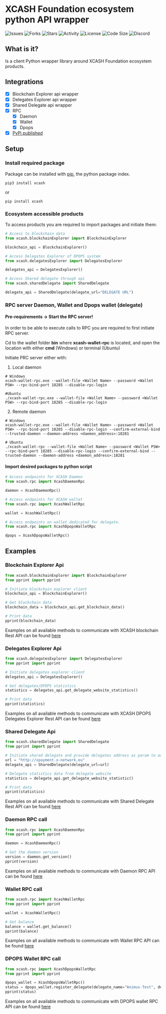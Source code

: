# XCASH Foundation ecosystem python API wrapper

![Issues](https://img.shields.io/github/issues/X-CASH-official/XCASH-Ecosystem-api-wrapper)
![Forks](https://img.shields.io/github/forks/X-CASH-official/XCASH-Ecosystem-api-wrapper)
![Stars](https://img.shields.io/github/stars/X-CASH-official/XCASH-Ecosystem-api-wrapper)
![Activity](https://img.shields.io/github/commit-activity/m/X-CASH-official/XCASH-Ecosystem-api-wrapper/main?style=plastic)
![License](https://img.shields.io/github/license/X-CASH-official/XCASH-Ecosystem-api-wrapper?style=plastic)
![Code Size](https://img.shields.io/github/languages/code-size/X-CASH-official/XCASH-Ecosystem-api-wrapper?style=plastic)
![Discord](https://img.shields.io/discord/470575102203920395?logo=Discord&style=plastic)

## What is it?

Is a client Python wrapper library around XCASH Foundation ecosystem products.

## Integrations

- [X] Blockchain Explorer api wrapper
- [X] Delegates Explorer api wrapper
- [X] Shared Delegate api wrapper
- [X] RPC
    - [X] Daemon
    - [X] Wallet
    - [X] Dpops
- [X] [PyPi published](https://pypi.org/project/xcash/)

## Setup

### Install required package

Package can be installed with [pip](https://pypi.org/project/pip/), the python package index.

```shell
pip3 install xcash
```

or

```shell
pip install xcash
```

### Ecosystem accessible products

To access products you are required to import packages and initiate them:

```python
# Access to blockchain data
from xcash.blockchainExplorer import BlockchainExplorer

blockchain_api = BlockchainExplorer()

# Access Delegates Explorer of DPOPS system
from xcash.delegatesExplorer import DelegatesExplorer

delegates_api = DelegatesExplorer()

# Access Shared delegate through api 
from xcash.sharedDelegate import SharedDelegate

delegate_api = SharedDelegate(delegate_url="DELEGATE URL")
```

### RPC server Daemon, Wallet and Dpops wallet (delegate)

#### Pre-requirements -> Start the RPC server!

In order to be able to execute calls to RPC you are required to first initiate RPC server.

Cd to the wallet folder **bin** where **xcash-wallet-rpc** is located, and open the
location with either  **cmd** (Windows) or terminal (Ubuntu)

Initiate PRC server either with:

1. Local daemon

```shell
# Windows
xcash-wallet-rpc.exe --wallet-file <Wallet Name> --password <Wallet PSW> --rpc-bind-port 18285 --disable-rpc-login 

#Ubuntu
./xcash-wallet-rpc.exe --wallet-file <Wallet Name> --password <Wallet PSW> --rpc-bind-port 18285 --disable-rpc-login 
```

2. Remote daemon

```shell
# Windows 
xcash-wallet-rpc.exe --wallet-file <Wallet Name> --password <Wallet PSW> --rpc-bind-port 18285 --disable-rpc-login --confirm-external-bind --trusted-daemon --daemon-address <daemon_address>:18281

# Ubuntu
./xcash-wallet-rpc --wallet-file <Wallet Name> --password <Wallet PSW> --rpc-bind-port 18285 --disable-rpc-login --confirm-external-bind --trusted-daemon --daemon-address <daemon_address>:18281
```

#### Import desired packages to python script

```python
# Access endpoints for XCASH Daemon
from xcash.rpc import XcashDaemonRpc

daemon = XcashDaemonRpc()

# Access endpoints for XCASH wallet
from xcash.rpc import XcashWalletRpc

wallet = XcashWalletRpc()

# Access endpoints on wallet dedicated for delegate.
from xcash.rpc import XcashDpopsWalletRpc

dpops = XcashDpopsWalletRpc()
```

## Examples

### Blockchain Explorer Api

```python
from xcash.blockchainExplorer import BlockchainExplorer
from pprint import pprint

# Initiate blockchain explorer client
blockchain_api = BlockchainExplorer()

# Get blockchain data 
blockchain_data = blockchain_api.get_blockchain_data()

# Print data
pprint(blockchain_data)

```

Examples on all available methods to communicate with XCASH blockchain Rest API can be
found [here](https://github.com/X-CASH-official/XCASH-Ecosystem-api-wrapper/blob/main/examples/blockchain_examples.py)

### Delegates Explorer Api

```python
from xcash.delegatesExplorer import DelegatesExplorer
from pprint import pprint

# Initiate delegates explorer client
delegates_api = DelegatesExplorer()

# Get delegates/DPOPS statistics 
statistics = delegates_api.get_delegate_website_statistics()

# Print data
pprint(statistics)
```

Examples on all available methods to communicate with XCASH DPOPS Delegates Explorer Rest API can be
found [here](https://github.com/X-CASH-official/XCASH-Ecosystem-api-wrapper/blob/main/examples/delegates_explorer_examples.py)

### Shared Delegate Api

```python
from xcash.sharedDelegate import SharedDelegate
from pprint import pprint

# Initiate shared delegate and provide delegates address as param to access API
url = "http://xpayment.x-network.eu"
delegate_api = SharedDelegate(delegate_url=url)

# Delegate statistics data from delegate website
statistics = delegate_api.get_delegate_website_statistic()

# Print data
pprint(statistics)
```

Examples on all available methods to communicate with Shared Delegate Rest API can be
found [here](https://github.com/X-CASH-official/XCASH-Ecosystem-api-wrapper/blob/main/examples/shared_delegate_examples.py)

### Daemon RPC call

```python
from xcash.rpc import XcashDaemonRpc
from pprint import pprint

daemon = XcashDaemonRpc()

# Get the daemon version
version = daemon.get_version()
pprint(version)
```

Examples on all available methods to communicate with Daemon RPC API can be
found [here](https://github.com/X-CASH-official/XCASH-Ecosystem-api-wrapper/blob/main/examples/rpc_daemon_examples.py)

### Wallet RPC call

````python
from xcash.rpc import XcashWalletRpc
from pprint import pprint

wallet = XcashWalletRpc()

# Get balance 
balance = wallet.get_balance()
pprint(balance)
````

Examples on all available methods to communicate with Wallet RPC API can be
found [here](https://github.com/X-CASH-official/XCASH-Ecosystem-api-wrapper/blob/main/examples/rpc_wallet_examples.py)

### DPOPS Wallet RPC call

```python
from xcash.rpc import XcashDpopsWalletRpc
from pprint import pprint

dpops_wallet = XcashDpopsWalletRpc()
status = dpops_wallet.register_delegate(delegate_name="Animus-Test", delegate_ip_address="100.100.00.00")
pprint(status)
```

Examples on all available methods to communicate with DPOPS wallet RPC API can be
found [here](https://github.com/X-CASH-official/XCASH-Ecosystem-api-wrapper/blob/main/examples/rpc_wallet_examples.py)




